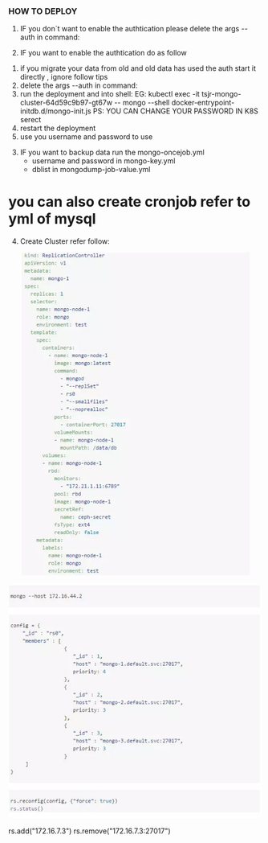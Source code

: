 ### HOW TO DEPLOY
1. IF you don`t want to enable the authtication please delete the args --auth in command: 

2. IF you want to enable the authtication do as follow
  1) if you migrate your data from old and old data has used the auth start it directly , ignore follow tips
  2) delete the args --auth in command:
  3) run the deployment and into shell: 
     EG: kubectl exec -it tsjr-mongo-cluster-64d59c9b97-gt67w -- mongo --shell docker-entrypoint-initdb.d/mongo-init.js
     PS: YOU CAN CHANGE YOUR PASSWORD IN K8S serect
  4) restart the deployment
  5) use you username and password to use

3. IF you want to backup data run the mongo-oncejob.yml
   + username and password in mongo-key.yml
   + dblist in mongodump-job-value.yml
 # you can also create cronjob refer to yml of mysql
 
4. Create Cluster refer follow:
<p align="center"> <img src="images/yml.jpg"></p>
<p align="center"> <img src="images/cmd.jpg"></p>
   rs.add("172.16.7.3")
   rs.remove("172.16.7.3:27017")
